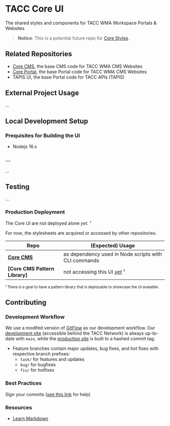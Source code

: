 # TACC Core UI

The shared styles and components for TACC WMA Workspace Portals & Websites

> __Notice__: This is a potential future repo for [Core Styles].


## Related Repositories

- [Core CMS], the base CMS code for TACC WMA CMS Websites
- [Core Portal], the base Portal code for TACC WMA CMS Websites
- TAPIS UI, the base Portal code for TACC APIs (TAPIS)


## External Project Usage

...

## Local Development Setup

### Prequisites for Building the UI

* Nodejs 16.x

### ...

...


## Testing

...

### Production Deployment

The Core UI are not deployed alone _yet_. ¹

_For now_, the stylesheets are acquired or accessed by other repositories.

| Repo | (Expected) Usage |
| - | - |
| __[Core CMS]__ | as dependency used in Node scripts with CLI commands |
| __[Core CMS Pattern Library]__ | not accessing this UI [_yet_][research-pattern-lib] ¹ |

<sub>¹ There is a goal to have a pattern library that is deployable to showcase the UI avaialble.</sub>

[research-pattern-lib]: https://confluence.tacc.utexas.edu/x/FADMBQ


## Contributing

### Development Workflow

We use a modifed version of [GitFlow](https://datasift.github.io/gitflow/IntroducingGitFlow.html) as our development workflow. Our [development site](https://dev.cep.tacc.utexas.edu) (accessible behind the TACC Network) is always up-to-date with `main`, while the [production site](https://prod.cep.tacc.utexas.edu) is built to a hashed commit tag.
- Feature branches contain major updates, bug fixes, and hot fixes with respective branch prefixes:
    - `task/` for features and updates
    - `bug/` for bugfixes
    - `fix/` for hotfixes

### Best Practices

Sign your commits ([see this link](https://help.github.com/en/github/authenticating-to-github/managing-commit-signature-verification) for help)

### Resources

* [Learn Markdown](https://bitbucket.org/tutorials/markdowndemo)


<!-- Link Aliases -->

[Core Pattern Library]: https://github.com/wesleyboar/Core-CMS-Pattern-Library
[Core Portal Deployments]: https://github.com/TACC/Core-Portal-Deployments
[Camino]: https://github.com/TACC/Camino
[Core Styles]: https://github.com/TACC/Core-Styles
[Core CMS]: https://github.com/TACC/Core-CMS
[Core Portal]: https://github.com/TACC/Core-Portal

